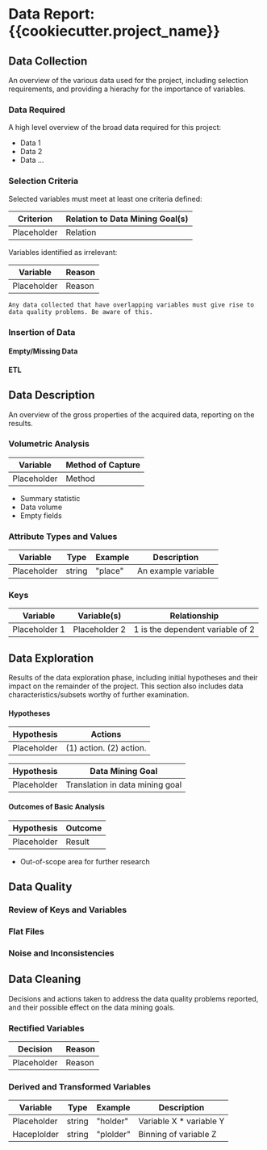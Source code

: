 # Data Report: {{cookiecutter.project_name}}

## Data Collection

An overview of the various data used for the project, including selection requirements, and providing a hierachy for the importance of variables.

### Data Required

A high level overview of the broad data required for this project:

* Data 1
* Data 2
* Data ...

### Selection Criteria

Selected variables must meet at least one criteria defined: 

| Criterion | Relation to Data Mining Goal(s) |
| --- | --- |
| Placeholder | Relation |

Variables identified as irrelevant:

| Variable | Reason |
| --- | --- |
| Placeholder | Reason |

`Any data collected that have overlapping variables must give rise to data quality problems. Be aware of this.`

### Insertion of Data

#### Empty/Missing Data

#### ETL

## Data Description

An overview of the gross properties of the acquired data, reporting on the results.

### Volumetric Analysis

| Variable | Method of Capture |
| --- | --- |
| Placeholder | Method |

* Summary statistic 
* Data volume
* Empty fields

### Attribute Types and Values

| Variable | Type | Example | Description |
| --- | --- | --- | --- |
| Placeholder | string | "place" | An example variable |

### Keys

| Variable | Variable(s) | Relationship |
| --- | --- | --- |
| Placeholder 1 | Placeholder 2 | 1 is the dependent variable of 2 |

## Data Exploration

Results of the data exploration phase, including initial hypotheses and their impact on the remainder of the project. This section also includes data characteristics/subsets worthy of further examination.

#### Hypotheses

| Hypothesis | Actions |
| --- | --- | 
| Placeholder | (1) action. (2) action. |

| Hypothesis | Data Mining Goal |
| --- | --- |
| Placeholder | Translation in data mining goal |

#### Outcomes of Basic Analysis

| Hypothesis | Outcome |
| --- | --- |
| Placeholder | Result |

* Out-of-scope area for further research

## Data Quality

### Review of Keys and Variables 

### Flat Files

### Noise and Inconsistencies

## Data Cleaning

Decisions and actions taken to address the data quality problems reported, and their possible effect on the data mining goals.

### Rectified Variables

| Decision | Reason |
| --- | --- |
| Placeholder | Reason |

### Derived and Transformed Variables

| Variable | Type | Example | Description |
| --- | --- | --- | --- |
| Placeholder | string | "holder" | Variable X * variable Y |
| Haceplolder | string | "plolder" | Binning of variable Z |
